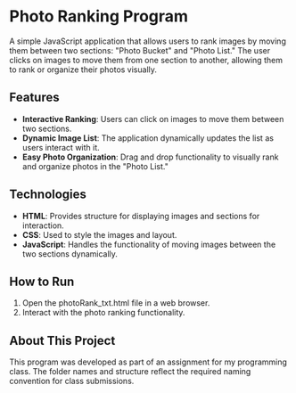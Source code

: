 # Photo Ranking Program
A simple JavaScript application that allows users to rank images by moving them between two sections: "Photo Bucket" and "Photo List." 
The user clicks on images to move them from one section to another, allowing them to rank or organize their photos visually.

## Features
- **Interactive Ranking**: Users can click on images to move them between two sections.
- **Dynamic Image List**: The application dynamically updates the list as users interact with it.
- **Easy Photo Organization**: Drag and drop functionality to visually rank and organize photos in the "Photo List."

## Technologies
- **HTML**: Provides structure for displaying images and sections for interaction.
- **CSS**: Used to style the images and layout.
- **JavaScript**: Handles the functionality of moving images between the two sections dynamically.

## How to Run
1. Open the photoRank_txt.html file in a web browser.
2. Interact with the photo ranking functionality.

## About This Project
This program was developed as part of an assignment for my programming class. 
The folder names and structure reflect the required naming convention for class submissions.

